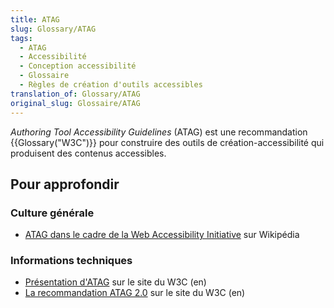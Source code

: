 ```yaml
---
title: ATAG
slug: Glossary/ATAG
tags:
  - ATAG
  - Accessibilité
  - Conception accessibilité
  - Glossaire
  - Règles de création d'outils accessibles
translation_of: Glossary/ATAG
original_slug: Glossaire/ATAG
---
```

_Authoring Tool Accessibility Guidelines_ (ATAG) est une recommandation {{Glossary("W3C")}} pour construire des outils de création-accessibilité qui produisent des contenus accessibles.

## Pour approfondir

### Culture générale

- [ATAG dans le cadre de la Web Accessibility Initiative](https://fr.wikipedia.org/wiki/Accessibilit%C3%A9_du_web#Recommandations_pour_les_outils_de_production_de_contenu) sur Wikipédia

### Informations techniques

- [Présentation d'ATAG](http://www.w3.org/WAI/intro/atag.php) sur le site du W3C (en)
- [La recommandation ATAG 2.0](http://www.w3.org/TR/ATAG20/) sur le site du W3C (en)
